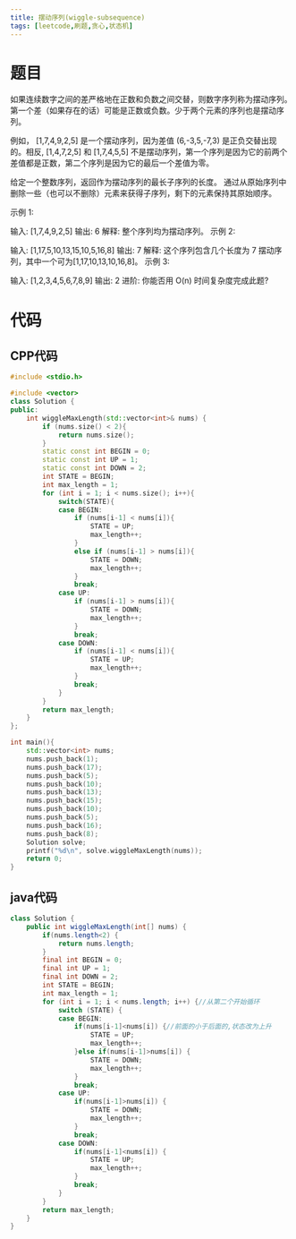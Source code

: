 ```yaml
---
title: 摆动序列(wiggle-subsequence)
tags: [leetcode,刷题,贪心,状态机]
---
```


# 题目

如果连续数字之间的差严格地在正数和负数之间交替，则数字序列称为摆动序列。第一个差（如果存在的话）可能是正数或负数。少于两个元素的序列也是摆动序列。

例如， [1,7,4,9,2,5] 是一个摆动序列，因为差值 (6,-3,5,-7,3) 是正负交替出现的。相反, [1,4,7,2,5] 和 [1,7,4,5,5] 不是摆动序列，第一个序列是因为它的前两个差值都是正数，第二个序列是因为它的最后一个差值为零。

给定一个整数序列，返回作为摆动序列的最长子序列的长度。 通过从原始序列中删除一些（也可以不删除）元素来获得子序列，剩下的元素保持其原始顺序。

示例 1:

输入: [1,7,4,9,2,5]
输出: 6 
解释: 整个序列均为摆动序列。
示例 2:

输入: [1,17,5,10,13,15,10,5,16,8]
输出: 7
解释: 这个序列包含几个长度为 7 摆动序列，其中一个可为[1,17,10,13,10,16,8]。
示例 3:

输入: [1,2,3,4,5,6,7,8,9]
输出: 2
进阶:
你能否用 O(n) 时间复杂度完成此题?

# 代码

## CPP代码

```c++
#include <stdio.h>

#include <vector>
class Solution {
public:
    int wiggleMaxLength(std::vector<int>& nums) {
    	if (nums.size() < 2){
	    	return nums.size();
	    }
	    static const int BEGIN = 0;
	    static const int UP = 1;
	    static const int DOWN = 2;
	    int STATE = BEGIN;
	    int max_length = 1;
    	for (int i = 1; i < nums.size(); i++){
    		switch(STATE){
	    	case BEGIN:
	    		if (nums[i-1] < nums[i]){
	    			STATE = UP;
		    		max_length++;
		    	}
		    	else if (nums[i-1] > nums[i]){
	    			STATE = DOWN;
	    			max_length++;
	    		}
	    		break;
	    	case UP:
	    		if (nums[i-1] > nums[i]){
	    			STATE = DOWN;
		    		max_length++;
		    	}
		    	break;
	    	case DOWN:
	    		if (nums[i-1] < nums[i]){
	    			STATE = UP;
		    		max_length++;
		    	}
		    	break;
		    }
	    }
    	return max_length;
    }
};

int main(){
	std::vector<int> nums;
	nums.push_back(1);
	nums.push_back(17);
	nums.push_back(5);
	nums.push_back(10);
	nums.push_back(13);
	nums.push_back(15);
	nums.push_back(10);
	nums.push_back(5);
	nums.push_back(16);
	nums.push_back(8);
	Solution solve;
	printf("%d\n", solve.wiggleMaxLength(nums));
	return 0;
}
```



## java代码



```java
class Solution {
    public int wiggleMaxLength(int[] nums) {
        if(nums.length<2) {
        	return nums.length;
        }
        final int BEGIN = 0;
        final int UP = 1;
        final int DOWN = 2;
        int STATE = BEGIN;
        int max_length = 1;
        for (int i = 1; i < nums.length; i++) {//从第二个开始循环
			switch (STATE) {
			case BEGIN:
				if(nums[i-1]<nums[i]) {//前面的小于后面的,状态改为上升
					STATE = UP;
					max_length++;
				}else if(nums[i-1]>nums[i]) {
					STATE = DOWN;
					max_length++;
				}
				break;
			case UP:
				if(nums[i-1]>nums[i]) {
					STATE = DOWN;
					max_length++;
				}
				break;
			case DOWN:
				if(nums[i-1]<nums[i]) {
					STATE = UP;
					max_length++;
				}
				break;
			}
		}
    	return max_length;        
    }
}
```

